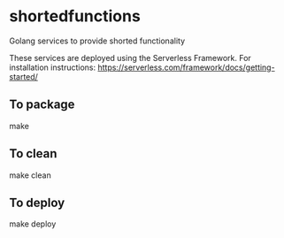 # shortedfunctions
Golang services to provide shorted functionality

These services are deployed using the Serverless Framework. 
For installation instructions: https://serverless.com/framework/docs/getting-started/

## To package
make 

## To clean
make clean

## To deploy
make deploy

